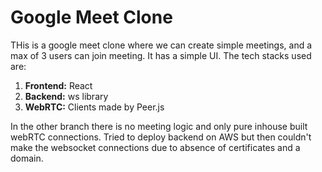 # Google Meet Clone

THis is a google meet clone where we can create simple meetings, and a max of 3 users can join meeting. It has a simple UI. The tech stacks used are:
1. **Frontend:** React
2. **Backend:** ws library
3. **WebRTC:** Clients made by Peer.js


In the other branch there is no meeting logic and only pure inhouse built webRTC connections. Tried to deploy backend on AWS but then couldn't make the websocket connections due to absence of certificates and a domain.

